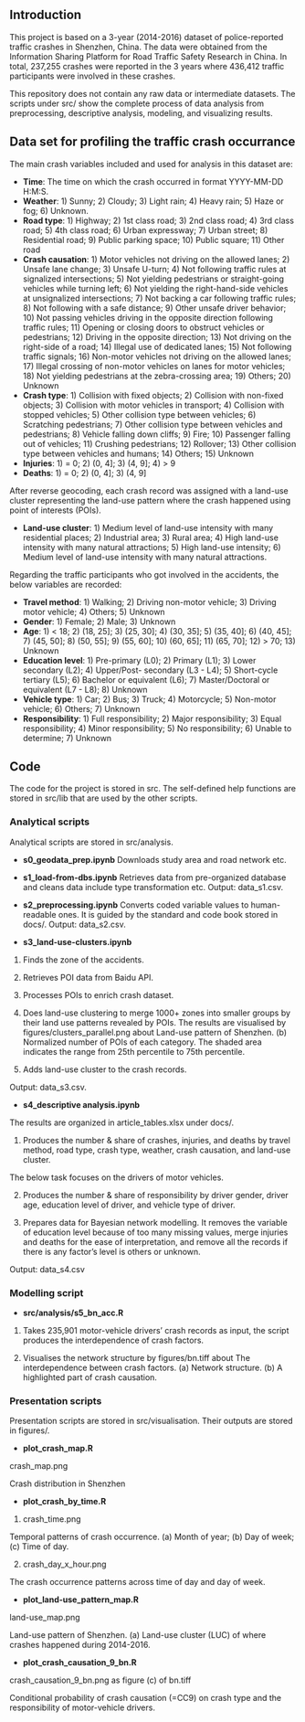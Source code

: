 ## Introduction

This project is based on a 3-year (2014-2016) dataset of police-reported traffic crashes in Shenzhen, China. The data were
obtained from the Information Sharing Platform for Road Traffic Safety Research in China. In total, 237,255 crashes were reported in the 3 years where 436,412 traffic participants were involved in these crashes.

This repository does not contain any raw data or intermediate datasets. The scripts under src/ show the complete process of data analysis from preprocessing, descriptive analysis, modeling, and visualizing results.


## Data set for profiling the traffic crash occurrance

The main crash variables included and used for analysis in this dataset are:
* **Time**: The time on which the crash occurred in format YYYY-MM-DD H:M:S.
* **Weather**: 1) Sunny; 2) Cloudy; 3) Light rain; 4) Heavy rain; 5) Haze or fog; 6) Unknown.
* **Road type**: 1) Highway; 2) 1st class road; 3) 2nd class road; 4) 3rd class road; 5) 4th class road; 6) Urban expressway; 7) Urban street; 8) Residential road; 9) Public parking space; 10) Public square; 11) Other road
* **Crash causation**: 1) Motor vehicles not driving on the allowed lanes; 2) Unsafe lane change; 3) Unsafe U-turn; 4) Not following traffic rules at signalized intersections; 5) Not yielding pedestrians or straight-going vehicles while turning left; 6) Not yielding the right-hand-side vehicles at unsignalized intersections; 7) Not backing a car following traffic rules; 8) Not following with a safe distance; 9) Other unsafe driver behavior; 10) Not passing vehicles driving in the opposite direction following traffic rules; 11) Opening or closing doors to obstruct vehicles or pedestrians; 12) Driving in the opposite direction; 13) Not driving on the right-side of a road; 14) Illegal use of dedicated lanes; 15) Not following traffic signals; 16) Non-motor vehicles not driving on the allowed lanes; 17) Illegal crossing of non-motor vehicles on lanes for motor vehicles; 18) Not yielding pedestrians at the zebra-crossing area; 19) Others; 20) Unknown
* **Crash type**: 1) Collision with fixed objects; 2) Collision with non-fixed objects; 3) Collision with motor vehicles in transport; 4) Collision with stopped vehicles; 5) Other collision type between vehicles; 6) Scratching pedestrians; 7) Other collision type between vehicles and pedestrians; 8) Vehicle falling down cliffs; 9) Fire; 10) Passenger falling out of vehicles; 11) Crushing pedestrians; 12) Rollover; 13) Other collision type between vehicles and humans; 14) Others; 15) Unknown
* **Injuries**: 1) = 0; 2) (0, 4]; 3) (4, 9]; 4) > 9
* **Deaths**: 1) = 0; 2) (0, 4]; 3) (4, 9]

After reverse geocoding, each crash record was assigned with a land-use cluster representing the land-use pattern where the crash happened using point of interests (POIs).
* **Land-use cluster**: 1) Medium level of land-use intensity with many residential places; 2) Industrial area; 3) Rural area; 4) High land-use intensity with many natural attractions; 5) High land-use intensity; 6) Medium level of land-use intensity with many natural attractions.


Regarding the traffic participants who got involved in the accidents, the below variables are recorded:
* **Travel method**: 1) Walking; 2) Driving non-motor vehicle; 3) Driving motor vehicle; 4) Others; 5) Unknown
* **Gender**: 1) Female; 2) Male; 3) Unknown
* **Age**: 1) < 18; 2) (18, 25]; 3) (25, 30]; 4) (30, 35]; 5) (35, 40]; 6) (40, 45]; 7) (45, 50]; 8) (50, 55]; 9) (55, 60]; 10) (60, 65]; 11) (65, 70]; 12) > 70; 13) Unknown
* **Education level**: 1) Pre-primary (L0); 2) Primary (L1); 3) Lower secondary (L2); 4) Upper/Post- secondary (L3 - L4); 5) Short-cycle tertiary (L5); 6) Bachelor or equivalent (L6); 7) Master/Doctoral or equivalent (L7 - L8); 8) Unknown
* **Vehicle type**: 1) Car; 2) Bus; 3) Truck; 4) Motorcycle; 5) Non-motor vehicle; 6) Others; 7) Unknown
* **Responsibility**: 1) Full responsibility; 2) Major responsibility; 3) Equal responsibility; 4) Minor responsibility; 5) No responsibility; 6) Unable to determine; 7) Unknown


## Code
The code for the project is stored in src. The self-defined help functions are stored in src/lib that are used by the other scripts.

### Analytical scripts
Analytical scripts are stored in src/analysis.
* **s0_geodata_prep.ipynb**
Downloads study area and road network etc.

* **s1_load-from-dbs.ipynb**
Retrieves data from pre-organized database and cleans data include type transformation etc. Output: data_s1.csv.

* **s2_preprocessing.ipynb**
Converts coded variable values to human-readable ones. It is guided by the standard and code book stored in docs/. Output: data_s2.csv.

* **s3_land-use-clusters.ipynb**
1. Finds the zone of the accidents. 

2. Retrieves POI data from Baidu API.

3. Processes POIs to enrich crash dataset.

4. Does land-use clustering to merge 1000+ zones into smaller groups by their land use patterns revealed by POIs. The results are visualised by figures/clusters_parallel.png about Land-use pattern of Shenzhen. (b) Normalized number of POIs of each category. The shaded area indicates the range from 25th percentile to 75th percentile. 

5. Adds land-use cluster to the crash records.

Output: data_s3.csv.

* **s4_descriptive analysis.ipynb**

The results are organized in article_tables.xlsx under docs/.

1. Produces the number & share of crashes, injuries, and deaths by travel method, road type, crash type, weather, crash causation, and land-use cluster.

The below task focuses on the drivers of motor vehicles.

2. Produces the number & share of responsibility by driver gender, driver age, education level of driver, and vehicle type of driver.

3. Prepares data for Bayesian network modelling. It removes the variable of education level because of too many missing values, merge injuries and deaths for the ease of interpretation, and remove all the records if there is any factor’s level is others or unknown.

Output: data_s4.csv

### Modelling script
* **src/analysis/s5_bn_acc.R**

1. Takes 235,901 motor-vehicle drivers’ crash records as input, the script produces the interdependence of crash factors.

2. Visualises the network structure by figures/bn.tiff about The interdependence between crash factors. (a) Network structure. (b) A highlighted part of crash causation. 


### Presentation scripts
Presentation scripts are stored in src/visualisation. Their outputs are stored in figures/.

* **plot_crash_map.R**

crash_map.png

Crash distribution in Shenzhen 

* **plot_crash_by_time.R**

1. crash_time.png

Temporal patterns of crash occurrence. (a) Month of year; (b) Day of week; (c) Time of day.

2. crash_day_x_hour.png

The crash occurrence patterns across time of day and day of week.

* **plot_land-use_pattern_map.R**

land-use_map.png

Land-use pattern of Shenzhen. (a) Land-use cluster (LUC) of where crashes happened during 2014-2016.

* **plot_crash_causation_9_bn.R**

crash_causation_9_bn.png as figure (c) of bn.tiff

Conditional probability of crash causation (=CC9) on crash type and the responsibility of motor-vehicle drivers.
